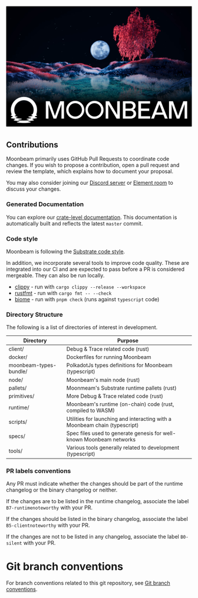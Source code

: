 # ![Moonbeam](media/Banner.jpg)

## Contributions

Moonbeam primarily uses GitHub Pull Requests to coordinate code changes. If you wish to propose a
contribution, open a pull request and review the template, which explains how to document your
proposal.

You may also consider joining our [Discord server](https://discord.gg/PfpUATX) or
[Element room](https://app.element.io/#/room/#moonbeam:matrix.org) to discuss your changes.

### Generated Documentation

You can explore our [crate-level documentation](https://moonbeam-foundation.github.io/moonbeam).
This documentation is
automatically built and reflects the latest `master` commit.

### Code style

Moonbeam is following the
[Substrate code style](https://github.com/paritytech/substrate/blob/master/docs/STYLE_GUIDE.md).

In addition, we incorporate several tools to improve code quality. These are integrated into our CI
and are expected to pass before a PR is considered mergeable. They can also be run locally.

- [clippy](https://github.com/rust-lang/rust-clippy) - run with `cargo clippy --release --workspace`
- [rustfmt](https://github.com/rust-lang/rustfmt) - run with `cargo fmt -- --check`
- [biome](https://biomejs.dev/) - run with `pnpm check` (runs against `typescript` code)

### Directory Structure

The following is a list of directories of interest in development.

| Directory              | Purpose                                                                    |
| ---------------------- | -------------------------------------------------------------------------- |
| client/                | Debug & Trace related code (rust)                                          |
| docker/                | Dockerfiles for running Moonbeam                                           |
| moonbeam-types-bundle/ | PolkadotJs types definitions for Moonbeam (typescript)                     |
| node/                  | Moonbeam's main node (rust)                                                |
| pallets/               | Moonmeam's Substrate runtime pallets (rust)                                |
| primitives/            | More Debug & Trace related code (rust)                                     |
| runtime/               | Moonbeam's runtime (on-chain) code (rust, compiled to WASM)                |
| scripts/               | Utilities for launching and interacting with a Moonbeam chain (typescript) |
| specs/                 | Spec files used to generate genesis for well-known Moonbeam networks       |
| tools/                 | Various tools generally related to development (typescript)                |

### PR labels conventions

Any PR must indicate whether the changes should be part of the runtime changelog or the binary changelog or neither.

If the changes are to be listed in the runtime changelog, associate the label `B7-runtimenoteworthy` with your PR.

If the changes should be listed in the binary changelog, associate the label `B5-clientnoteworthy` with your PR.

If the changes are not to be listed in any changelog, associate the label `B0-silent` with your PR.

# Git branch conventions

For branch conventions related to this git repository,
see [Git branch conventions](docs/git-branches-conventions.md).
